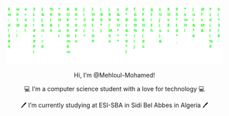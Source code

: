 ![matrix](./matrix.png)
<p align=center> Hi, I’m @Mehloul-Mohamed!</p>
<p align=center> 💻 I’m a computer science student with a love for technology 💻</p>
<p align=center> 🖊️ I’m currently studying at ESI-SBA in Sidi Bel Abbes in Algeria 🖊️</p>
